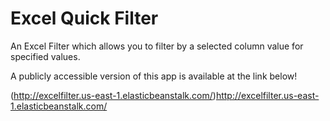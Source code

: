 # Excel Quick Filter
An Excel Filter which allows you to filter by a selected column value for specified values. 

A publicly accessible version of this app is available at the link below!

(http://excelfilter.us-east-1.elasticbeanstalk.com/)http://excelfilter.us-east-1.elasticbeanstalk.com/
